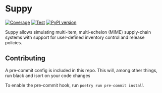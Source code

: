 # Suppy

[![Coverage](https://sonarcloud.io/api/project_badges/measure?project=chain-stock_suppy&metric=coverage)](https://sonarcloud.io/summary/new_code?id=chain-stock_suppy)
[![Test](https://github.com/chain-stock/suppy/actions/workflows/tox.yml/badge.svg)](https://github.com/chain-stock/suppy/actions/workflows/tox.yml)
[![PyPI version](https://badge.fury.io/py/suppy.svg)](https://badge.fury.io/py/suppy)

Suppy allows simulating multi-item, multi-echelon (MIME) supply-chain systems
with support for user-defined inventory control and release policies.

## Contributing
A pre-commit config is included in this repo.
This will, among other things, run black and isort on your code changes

To enable the pre-commit hook, run `poetry run pre-commit install`

